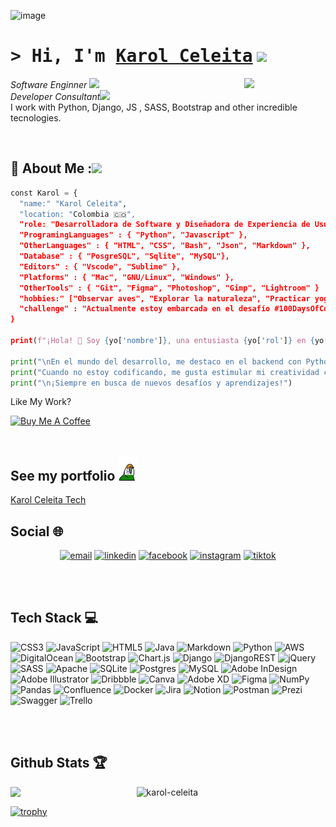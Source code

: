 ![image](https://github.com/karol-celeita/karol-celeita/assets/42189133/08c4df54-0df7-45be-9a8a-a24e17cad339)

<h1>  <samp>&gt; Hi, I'm <b><a target="_blank" href="https://karolceleita.tech/">Karol Celeita</a></b></samp>
    <img src="https://media.giphy.com/media/mGcNjsfWAjY5AEZNw6/giphy.gif" width="50"></h1>
    <img align='right' src="https://media.giphy.com/media/ieyl9zmCjO4b4t6qoY/giphy.gif" width="130">
<p><em>Software Enginner <img src="https://media.giphy.com/media/fYSnHlufseco8Fh93Z/giphy.gif" width="30"></br>Developer Consultant<img src="https://media.giphy.com/media/WUlplcMpOCEmTGBtBW/giphy.gif" width="30"> 
</em>
   <br>I work with Python,  Django,  JS ,  SASS, Bootstrap and other incredible tecnologies.
</p>
<br>


<h2> 💫 About Me :<img src="https://media.giphy.com/media/mGcNjsfWAjY5AEZNw6/giphy.gif" width="50"></h2>


```python
const Karol = {
  "name:" "Karol Celeita",
  "location: "Colombia 🇨🇴",
  "role: "Desarrolladora de Software y Diseñadora de Experiencia de Usuario",
  "ProgramingLanguages" : { "Python", "Javascript" },
  "OtherLanguages" : { "HTML", "CSS", "Bash", "Json", "Markdown" },
  "Database" : { "PosgreSQL", "Sqlite", "MySQL"},
  "Editors" : { "Vscode", "Sublime" },
  "Platforms" : { "Mac", "GNU/Linux", "Windows" },
  "OtherTools" : { "Git", "Figma", "Photoshop", "Gimp", "Lightroom" }
  "hobbies:" ["Observar aves", "Explorar la naturaleza", "Practicar yoga"],
  "challenge" : "Actualmente estoy embarcada en el desafío #100DaysOfCode, enfocado en mejorar mis habilidades en Python y explorar nuevas tecnologías."
}

print(f"¡Hola! 👋 Soy {yo['nombre']}, una entusiasta {yo['rol']} en {yo['ubicación']}.")

print("\nEn el mundo del desarrollo, me destaco en el backend con Python, trabajando con diversos frameworks como Django, Flask y FastAPI.")
print("Cuando no estoy codificando, me gusta estimular mi creatividad con actividades como dibujar, escribir y sumergirme en un buen libro.")
print("\n¡Siempre en busca de nuevos desafíos y aprendizajes!")
```
Like My Work?

<a href="https://www.buymeacoffee.com/karoldex" target="_blank"><img src="https://cdn.buymeacoffee.com/buttons/v2/default-yellow.png" alt="Buy Me A Coffee" height="60px" width="217px" ></a>
<br><br>


<h2>See my portfolio <img src="https://raw.githubusercontent.com/ItsAnunesS/ItsAnunesS/master/src/img/parrots/flags/indiaparrot.gif" width="30" height="40"/></h2>
<p><a target="_blank" href="https://karolceleita.tech/">Karol Celeita Tech</a></p>

##  Social 🌐

<p align="center">
    <a href="mailto:karolceleitag@gmail.com"><img src="https://img.icons8.com/color/96/000000/gmail.png" alt="email"/></a>
    <a href="https://www.linkedin.com/in/karol-celeita"><img src="https://img.icons8.com/color/96/000000/linkedin.png" alt="linkedin"/></a>
    <a href="https://www.facebook.com/tatiana.celeita.7/"><img src="https://img.icons8.com/color/96/000000/facebook.png" alt="facebook"/></a>
    <a href="https://www.instagram.com/karol_celeita/"><img src="https://img.icons8.com/color/96/000000/instagram-new.png" alt="instagram"/></a>
    <a href="https://www.tiktok.com/@karol.dex"><img src="https://img.icons8.com/color/96/tiktok.png" alt="tiktok"/></a>
    
</p>
<br><br>


## Tech Stack 💻
![CSS3](https://img.shields.io/badge/css3-%231572B6.svg?style=for-the-badge&logo=css3&logoColor=white) ![JavaScript](https://img.shields.io/badge/javascript-%23323330.svg?style=for-the-badge&logo=javascript&logoColor=%23F7DF1E) ![HTML5](https://img.shields.io/badge/html5-%23E34F26.svg?style=for-the-badge&logo=html5&logoColor=white) ![Java](https://img.shields.io/badge/java-%23ED8B00.svg?style=for-the-badge&logo=java&logoColor=white) ![Markdown](https://img.shields.io/badge/markdown-%23000000.svg?style=for-the-badge&logo=markdown&logoColor=white) ![Python](https://img.shields.io/badge/python-3670A0?style=for-the-badge&logo=python&logoColor=ffdd54) ![AWS](https://img.shields.io/badge/AWS-%23FF9900.svg?style=for-the-badge&logo=amazon-aws&logoColor=white) ![DigitalOcean](https://img.shields.io/badge/DigitalOcean-%230167ff.svg?style=for-the-badge&logo=digitalOcean&logoColor=white) ![Bootstrap](https://img.shields.io/badge/bootstrap-%23563D7C.svg?style=for-the-badge&logo=bootstrap&logoColor=white) ![Chart.js](https://img.shields.io/badge/chart.js-F5788D.svg?style=for-the-badge&logo=chart.js&logoColor=white) ![Django](https://img.shields.io/badge/django-%23092E20.svg?style=for-the-badge&logo=django&logoColor=white) ![DjangoREST](https://img.shields.io/badge/DJANGO-REST-ff1709?style=for-the-badge&logo=django&logoColor=white&color=ff1709&labelColor=gray) ![jQuery](https://img.shields.io/badge/jquery-%230769AD.svg?style=for-the-badge&logo=jquery&logoColor=white) ![SASS](https://img.shields.io/badge/SASS-hotpink.svg?style=for-the-badge&logo=SASS&logoColor=white) ![Apache](https://img.shields.io/badge/apache-%23D42029.svg?style=for-the-badge&logo=apache&logoColor=white) ![SQLite](https://img.shields.io/badge/sqlite-%2307405e.svg?style=for-the-badge&logo=sqlite&logoColor=white) ![Postgres](https://img.shields.io/badge/postgres-%23316192.svg?style=for-the-badge&logo=postgresql&logoColor=white) ![MySQL](https://img.shields.io/badge/mysql-%2300f.svg?style=for-the-badge&logo=mysql&logoColor=white) ![Adobe InDesign](https://img.shields.io/badge/Adobe%20InDesign-49021F?style=for-the-badge&logo=adobeindesign&logoColor=white) ![Adobe Illustrator](https://img.shields.io/badge/adobeillustrator-%23FF9A00.svg?style=for-the-badge&logo=adobeillustrator&logoColor=white) ![Dribbble](https://img.shields.io/badge/Dribbble-EA4C89?style=for-the-badge&logo=dribbble&logoColor=white) ![Canva](https://img.shields.io/badge/Canva-%2300C4CC.svg?style=for-the-badge&logo=Canva&logoColor=white) ![Adobe XD](https://img.shields.io/badge/Adobe%20XD-470137?style=for-the-badge&logo=Adobe%20XD&logoColor=#FF61F6) 	![Figma](https://img.shields.io/badge/figma-%23F24E1E.svg?style=for-the-badge&logo=figma&logoColor=white) ![NumPy](https://img.shields.io/badge/numpy-%23013243.svg?style=for-the-badge&logo=numpy&logoColor=white) ![Pandas](https://img.shields.io/badge/pandas-%23150458.svg?style=for-the-badge&logo=pandas&logoColor=white) ![Confluence](https://img.shields.io/badge/confluence-%23172BF4.svg?style=for-the-badge&logo=confluence&logoColor=white) ![Docker](https://img.shields.io/badge/docker-%230db7ed.svg?style=for-the-badge&logo=docker&logoColor=white) ![Jira](https://img.shields.io/badge/jira-%230A0FFF.svg?style=for-the-badge&logo=jira&logoColor=white) ![Notion](https://img.shields.io/badge/Notion-%23000000.svg?style=for-the-badge&logo=notion&logoColor=white) ![Postman](https://img.shields.io/badge/Postman-FF6C37?style=for-the-badge&logo=postman&logoColor=white) ![Prezi](https://img.shields.io/badge/Prezi-%23000000.svg?style=for-the-badge&logo=Prezi&logoColor=white) ![Swagger](https://img.shields.io/badge/-Swagger-%23Clojure?style=for-the-badge&logo=swagger&logoColor=white) ![Trello](https://img.shields.io/badge/Trello-%23026AA7.svg?style=for-the-badge&logo=Trello&logoColor=white)

<br><br>


<h2> Github Stats 🏆 </h2> 
<a href="https://github.com/karol-celeita/github-readme-stats"><img align="left" width="40%" src="https://github-readme-stats.vercel.app/api/top-langs/?username=karol-celeita&layout=compact&theme=tokyonight" /></a>
<img width="55%" src="https://github-readme-streak-stats.herokuapp.com/?user=karol-celeita&theme=tokyonight" alt="karol-celeita" />

<br>

[![trophy](https://github-profile-trophy.vercel.app/?username=karol-celeita)](https://github.com/karol-celeita/github-profile-trophy)
<br>




